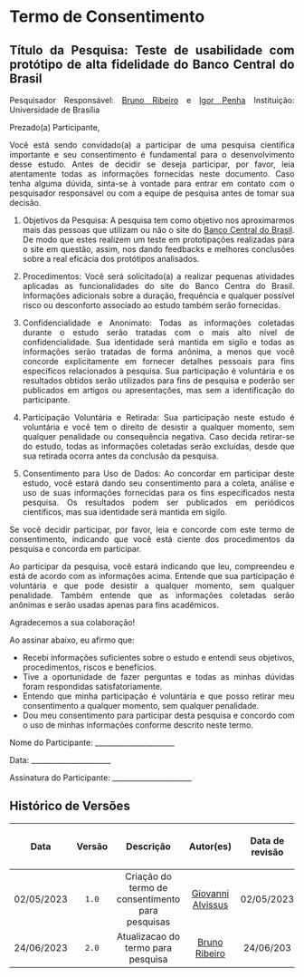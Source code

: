 <div class="body">

# Termo de Consentimento

<div align="justify">

## Título da Pesquisa: Teste de usabilidade com protótipo de alta fidelidade do Banco Central do Brasil

Pesquisador Responsável: [Bruno Ribeiro](https://github.com/BrunoRiibeiro) e [Igor Penha](https://github.com/igorpenhaa)
Instituição: Universidade de Brasília

Prezado(a) Participante,

Você está sendo convidado(a) a participar de uma pesquisa científica importante e seu consentimento é fundamental para o desenvolvimento desse estudo. Antes de decidir se deseja participar, por favor, leia atentamente todas as informações fornecidas neste documento. Caso tenha alguma dúvida, sinta-se à vontade para entrar em contato com o pesquisador responsável ou com a equipe de pesquisa antes de tomar sua decisão.

1. Objetivos da Pesquisa:
A pesquisa tem como objetivo nos aproximarmos mais das pessoas que utilizam ou não o site do <a href="https://www.bcb.gov.br/">Banco Central do Brasil</a>. De modo que estes realizem um teste em prototipações realizadas para o site em questão, assim, nos dando feedbacks e melhores conclusões sobre a real eficácia dos protótipos analisados.

2. Procedimentos:
Você será solicitado(a) a realizar pequenas atividades aplicadas as funcionalidades do site do Banco Centra do Brasil. Informações adicionais sobre a duração, frequência e qualquer possível risco ou desconforto associado ao estudo também serão fornecidas.

3. Confidencialidade e Anonimato:
Todas as informações coletadas durante o estudo serão tratadas com o mais alto nível de confidencialidade. Sua identidade será mantida em sigilo e todas as informações serão tratadas de forma anônima, a menos que você concorde explicitamente em fornecer detalhes pessoais para fins específicos relacionados à pesquisa. Sua participação é voluntária e os resultados obtidos serão utilizados para fins de pesquisa e poderão ser publicados em artigos ou apresentações, mas sem a identificação do participante.

4. Participação Voluntária e Retirada:
Sua participação neste estudo é voluntária e você tem o direito de desistir a qualquer momento, sem qualquer penalidade ou consequência negativa. Caso decida retirar-se do estudo, todas as informações coletadas serão excluídas, desde que sua retirada ocorra antes da conclusão da pesquisa.

5. Consentimento para Uso de Dados:
Ao concordar em participar deste estudo, você estará dando seu consentimento para a coleta, análise e uso de suas informações fornecidas para os fins especificados nesta pesquisa. Os resultados podem ser publicados em periódicos científicos, mas sua identidade será mantida em sigilo.

Se você decidir participar, por favor, leia e concorde com este termo de consentimento, indicando que você está ciente dos procedimentos da pesquisa e concorda em participar.

Ao participar da pesquisa, você estará indicando que leu, compreendeu e está de acordo com as informações acima. Entende que sua participação é voluntária e que pode desistir a qualquer momento, sem qualquer penalidade. Também entende que as informações coletadas serão anônimas e serão usadas apenas para fins acadêmicos.

Agradecemos a sua colaboração!

Ao assinar abaixo, eu afirmo que:

  - Recebi informações suficientes sobre o estudo e entendi seus objetivos, procedimentos, riscos e benefícios.
  - Tive a oportunidade de fazer perguntas e todas as minhas dúvidas foram respondidas satisfatoriamente.
  - Entendo que minha participação é voluntária e que posso retirar meu consentimento a qualquer momento, sem qualquer penalidade.
  - Dou meu consentimento para participar desta pesquisa e concordo com o uso de minhas informações conforme descrito neste termo.

Nome do Participante: ______________________

Data: ______________________

Assinatura do Participante: ______________________

</div>

## Histórico de Versões

| <p align="center">Data</p> | <p align="center">Versão</p> | <p align="center">Descrição</p> | <p align="center">Autor(es)</p> | <p align="center">Data de revisão</p> | <p align="center">Revisor(es)</p> |
| :--:       | :----: | :-------: | :---: | :-------------: | :-----: |
| 02/05/2023 | `1.0`  | Criação do termo de consentimento para pesquisas | [Giovanni Alvissus](https://github.com/giovanni1106)  |    02/05/2023    | [Larissa Gomes](https://github.com/larigs) |
| 24/06/2023 | `2.0`  | Atualizacao do termo para pesquisa | [Bruno Ribeiro](https://github.com/BrunoRiibeiro) | 24/06/203 | [Lucas Gobbi](https://github.com/LucasBergholz) e [Igor Penha](https://github.com/igorpenhaa) |

</div>
